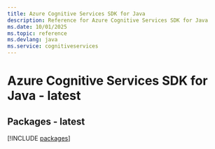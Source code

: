 ```yaml
---
title: Azure Cognitive Services SDK for Java
description: Reference for Azure Cognitive Services SDK for Java
ms.date: 10/01/2025
ms.topic: reference
ms.devlang: java
ms.service: cognitiveservices
---
```

# Azure Cognitive Services SDK for Java - latest
## Packages - latest
[!INCLUDE [packages](cognitive-services-index.md)]
